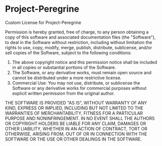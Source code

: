 # Project-Peregrine
Custom License for Project-Peregrine

Permission is hereby granted, free of charge, to any person obtaining a copy of this software and associated documentation files (the "Software"), to deal in the Software without restriction, including without limitation the rights to use, copy, modify, merge, publish, distribute, sublicense, and/or sell copies of the Software, subject to the following conditions:

1. The above copyright notice and this permission notice shall be included in all copies or substantial portions of the Software.
2. The Software, or any derivative works, must remain open source and cannot be distributed under a more restrictive license.
3. Commercial Use: You may not use, distribute, or sublicense the Software or any derivative works for commercial purposes without explicit written permission from the original author.

THE SOFTWARE IS PROVIDED "AS IS", WITHOUT WARRANTY OF ANY KIND, EXPRESS OR IMPLIED, INCLUDING BUT NOT LIMITED TO THE WARRANTIES OF MERCHANTABILITY, FITNESS FOR A PARTICULAR PURPOSE AND NONINFRINGEMENT. IN NO EVENT SHALL THE AUTHORS OR COPYRIGHT HOLDERS BE LIABLE FOR ANY CLAIM, DAMAGES OR OTHER LIABILITY, WHETHER IN AN ACTION OF CONTRACT, TORT OR OTHERWISE, ARISING FROM, OUT OF OR IN CONNECTION WITH THE SOFTWARE OR THE USE OR OTHER DEALINGS IN THE SOFTWARE.
